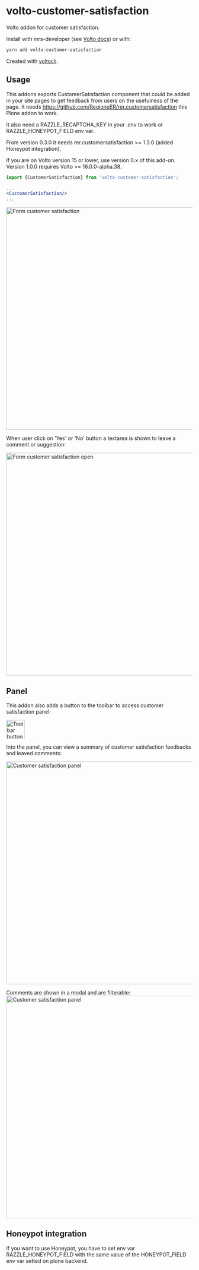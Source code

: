 # volto-customer-satisfaction

Volto addon for customer satisfaction.

Install with mrs-developer (see [Volto docs](https://docs.voltocms.com/customizing/add-ons/)) or with:

```bash
yarn add volto-customer-satisfaction
```

Created with [voltocli](https://github.com/nzambello/voltocli).

## Usage

This addons exports CustomerSatisfaction component that could be added in your site pages to get feedback from users on the usefulness of the page.
It needs <https://github.com/RegioneER/rer.customersatisfaction> this Plone addon to work.

It also need a RAZZLE_RECAPTCHA_KEY in your .env to work or RAZZLE_HONEYPOT_FIELD env var..

From version 0.3.0 it needs rer.customersatisfaction >= 1.3.0 (added Honeypot integration).

If you are on Volto version 15 or lower, use version 0.x of this add-on.
Version 1.0.0 requires Volto >= 16.0.0-alpha.38.

```jsx
import {CustomerSatisfaction} from 'volto-customer-satisfaction';

...
<CustomerSatisfaction/>
...
```

<img alt="Form customer satisfaction" src="./docs/form-customer-satisfaction.png" width="600" />

When user click on 'Yes' or 'No' button a textarea is shown to leave a comment or suggestion:

<img alt="Form customer satisfaction open" src="./docs/form-customer-satisfaction-open.png" width="600" />

## Panel

This addon also adds a button to the toolbar to access customer satisfaction panel:

<img alt="Toolbar button" src="./docs/toolbar-panel-button.png" width="50px" />

Into the panel, you can view a summary of customer satisfaction feedbacks and leaved comments:

<img alt="Customer satisfaction panel" src="./docs/panel.png" width="600" />

Comments are shown in a modal and are filterable:
<img alt="Customer satisfaction panel" src="./docs/comments.png" width="600" />

## Honeypot integration

If you want to use Honeypot, you have to set env var RAZZLE_HONEYPOT_FIELD with the same value of the HONEYPOT_FIELD env var setted on plone backend.
